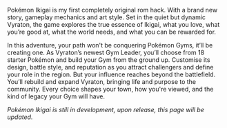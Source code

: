 Pokémon Ikigai is my first completely original rom hack. With a brand new story, 
gameplay mechanics and art style. Set in the quiet but dynamic Vyraton, the game
explores the true essence of Ikigai,
what you love, what you’re good at, what the world needs, and what you can be rewarded for.

In this adventure, your path won't be conquering Pokémon Gyms, it’ll be creating one. As Vyraton’s newest Gym Leader, you’ll choose from 18 starter Pokémon and build your Gym from the ground up. Customise its design, battle style, and reputation as you attract challengers and define your role in the region. But your influence reaches beyond the battlefield. You’ll rebuild and expand Vyraton, bringing life and purpose to the community. Every choice shapes your town, how you're viewed, and the kind of legacy your Gym will have.

*Pokémon Ikigai is still in development, upon release, this page will be updated.*